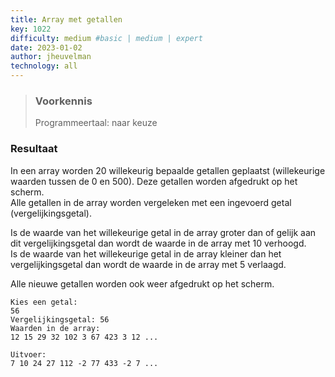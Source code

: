 ```yaml
---
title: Array met getallen
key: 1022
difficulty: medium #basic | medium | expert
date: 2023-01-02
author: jheuvelman
technology: all
---
```






> ### Voorkennis
> Programmeertaal: naar keuze

### Resultaat
In een array worden 20 willekeurig bepaalde getallen geplaatst (willekeurige waarden tussen de 0 en 500). Deze getallen worden afgedrukt op het scherm.  
Alle getallen in de array worden vergeleken met een ingevoerd getal (vergelijkingsgetal).  
  
Is de waarde van het willekeurige getal in de array groter dan of gelijk aan dit vergelijkingsgetal dan wordt de waarde in de array met 10
verhoogd.  
Is de waarde van het willekeurige getal in de array kleiner dan het vergelijkingsgetal dan wordt de waarde in de array met 5 verlaagd.    

Alle nieuwe getallen worden ook weer afgedrukt op het scherm.

```shell
Kies een getal:
56
Vergelijkingsgetal: 56
Waarden in de array:
12 15 29 32 102 3 67 423 3 12 ...

Uitvoer:
7 10 24 27 112 -2 77 433 -2 7 ...

```